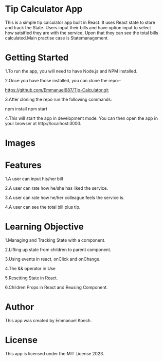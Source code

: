 # Tip Calculator App
This is a simple tip calculator app built in React. It uses React state to store and track the State. Users input their bills and have option input to select how satsified they are with the service, Upon that they can see the total bills calculated.Main practise case is Statemanagement.  

# Getting Started
1.To run the app, you will need to have Node.js and NPM installed. 

2.Once you have those installed, you can clone the repo:-

https://github.com/Emmanuel687/Tip-Calculator.git

3.After cloning the repo run the following commands:

npm install
npm start

4.This will start the app in development mode. You can then open the app in your browser at http://localhost:3000.

# Images

# Features
1.A user can input his/her bill

2.A user can rate how he/she has liked the service.

3.A user can rate how he/her colleague feels the service is.

4.A user can see the total bill plus tip.

# Learning Objective
1.Managing and Tracking State with a component.

2.Lifting up state from children to parent component.

3.Using events in react, onClick and onChange.

4.The && operator in Use

5.Resetting State in React.

6.Children Props in React and Reusing Component.

# Author
This app was created by Emmanuel Koech.

# License
This app is licensed under the MIT License 2023.